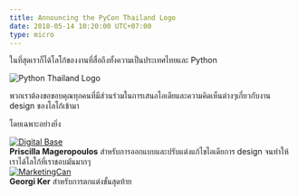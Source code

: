 ```yaml
---
title: Announcing the PyCon Thailand Logo
date: 2018-05-14 10:20:00 UTC+07:00
type: micro
---
```


ในที่สุดเราก็ได้โลโก้ของงานที่สื่อถึงทั้งความเป็นประเทศไทยและ Python

<div class="container" ><div class="row" markdown="1">

  <img class="img-responsive col-md-3 col-md-offset-2" src="/pycon-logo.svg" alt="Python Thailand Logo"></a>

</div></div>

พวกเราต้องขอขอบคุณทุกคนที่มีส่วนร่วมในการเสนอไอเดียและความคิดเห็นต่างๆเกี่ยวกับงาน
design ของโลโก้เข้ามา

โดยเฉพาะอย่างยิ่ง

<div class="container" >
  <div class="row">

<div class="col-md-2"> 
<a href="https://www.digitalbase.co.th/"><img src="/digitalbase.png" class="img-responsive" alt="Digital Base"></a>
</div>
<div class="col-md-4"> 
  <strong>Priscilla Mageropoulos</strong>
  สำหรับการออกแบบและปรับแต่งแก้ไขไอเดียการ design
  จนทำให้เราได้โลโก้ที่เราชอบมันมากๆ
</div>
  
</div>

<div class="row" >
<div class="col-md-2" > 
  <a href="http://marketingcan.com/"><img class="img-responsive" src="/marketingcan.gif" alt="MarketingCan"></a>
</div>
<div class="col-md-4">   
 <strong>Georgi Ker</strong> 
 สำหรับการตกแต่งขั้นสุดท้าย 
</div> 
  
</div> 

